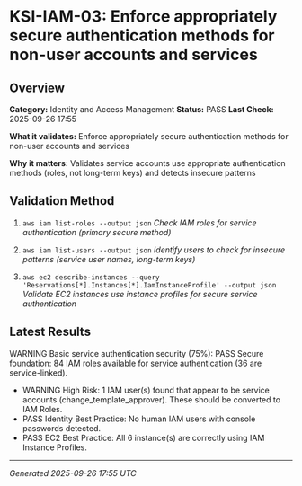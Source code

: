 # KSI-IAM-03: Enforce appropriately secure authentication methods for non-user accounts and services

## Overview

**Category:** Identity and Access Management
**Status:** PASS
**Last Check:** 2025-09-26 17:55

**What it validates:** Enforce appropriately secure authentication methods for non-user accounts and services

**Why it matters:** Validates service accounts use appropriate authentication methods (roles, not long-term keys) and detects insecure patterns

## Validation Method

1. `aws iam list-roles --output json`
   *Check IAM roles for service authentication (primary secure method)*

2. `aws iam list-users --output json`
   *Identify users to check for insecure patterns (service user names, long-term keys)*

3. `aws ec2 describe-instances --query 'Reservations[*].Instances[*].IamInstanceProfile' --output json`
   *Validate EC2 instances use instance profiles for secure service authentication*

## Latest Results

WARNING Basic service authentication security (75%): PASS Secure foundation: 84 IAM roles available for service authentication (36 are service-linked).
- WARNING High Risk: 1 IAM user(s) found that appear to be service accounts (change_template_approver). These should be converted to IAM Roles.
- PASS Identity Best Practice: No human IAM users with console passwords detected.
- PASS EC2 Best Practice: All 6 instance(s) are correctly using IAM Instance Profiles.

---
*Generated 2025-09-26 17:55 UTC*